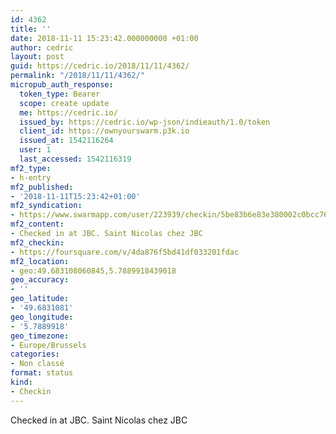 ```yaml
---
id: 4362
title: ''
date: 2018-11-11 15:23:42.000000000 +01:00
author: cedric
layout: post
guid: https://cedric.io/2018/11/11/4362/
permalink: "/2018/11/11/4362/"
micropub_auth_response:
  token_type: Bearer
  scope: create update
  me: https://cedric.io/
  issued_by: https://cedric.io/wp-json/indieauth/1.0/token
  client_id: https://ownyourswarm.p3k.io
  issued_at: 1542116264
  user: 1
  last_accessed: 1542116319
mf2_type:
- h-entry
mf2_published:
- '2018-11-11T15:23:42+01:00'
mf2_syndication:
- https://www.swarmapp.com/user/223939/checkin/5be83b6e83e380002c0bcc76
mf2_content:
- Checked in at JBC. Saint Nicolas chez JBC
mf2_checkin:
- https://foursquare.com/v/4da876f5bd41df033201fdac
mf2_location:
- geo:49.683108060845,5.7889918439018
geo_accuracy:
- ''
geo_latitude:
- '49.6831081'
geo_longitude:
- '5.7889918'
geo_timezone:
- Europe/Brussels
categories:
- Non classé
format: status
kind:
- Checkin
---
```

Checked in at JBC. Saint Nicolas chez JBC